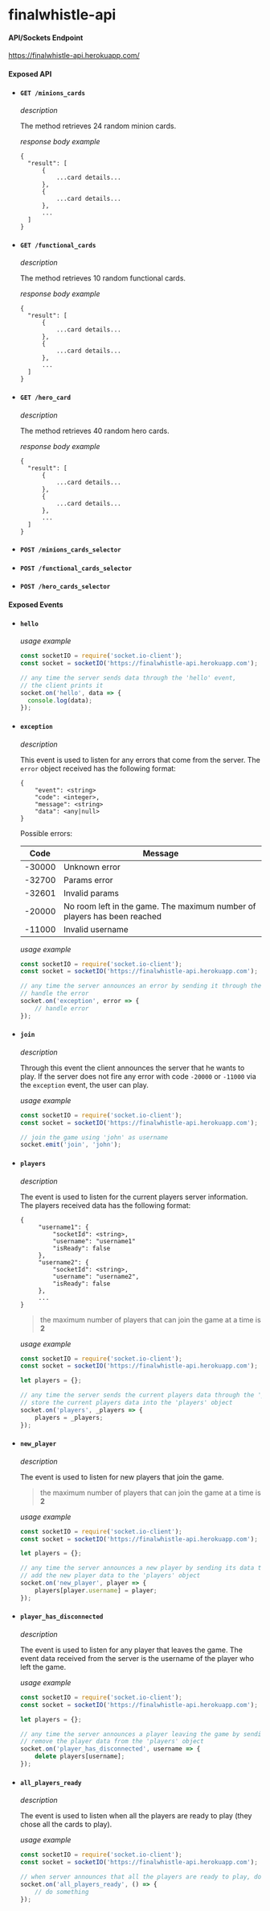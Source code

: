 # finalwhistle-api

#### API/Sockets Endpoint
https://finalwhistle-api.herokuapp.com/

#### Exposed API
* #### `GET /minions_cards`

  _description_
  
  The method retrieves 24 random minion cards. 
  
  _response body example_
  ```
  {
    "result": [
        {
            ...card details...
        },
        {
            ...card details...
        },
        ...
    ] 
  }
   ```

* #### `GET /functional_cards`

  _description_
  
  The method retrieves 10 random functional cards. 
  
  _response body example_
  ```
  {
    "result": [
        {
            ...card details...
        },
        {
            ...card details...
        },
        ...
    ] 
  }
   ```

* #### `GET /hero_card`

  _description_
  
  The method retrieves 40 random hero cards. 
  
  _response body example_
  ```
  {
    "result": [
        {
            ...card details...
        },
        {
            ...card details...
        },
        ...
    ] 
  }
   ```

* #### `POST /minions_cards_selector`

* #### `POST /functional_cards_selector`

* #### `POST /hero_cards_selector`

#### Exposed Events
* #### `hello`
    
    _usage example_
    ```javascript
    const socketIO = require('socket.io-client');
    const socket = socketIO('https://finalwhistle-api.herokuapp.com');
    
    // any time the server sends data through the 'hello' event,
    // the client prints it
    socket.on('hello', data => {
      console.log(data);
    });
    ```

* #### `exception`

    _description_
     
    This event is used to listen for any errors that come from the server. The `error` object received has the following format:
    ```
    {
        "event": <string>
        "code": <integer>,
        "message": <string> 
        "data": <any|null>
    }
    ``` 
    Possible errors:
    
    | Code   | Message                                                                  |
    |--------|--------------------------------------------------------------------------|
    | -30000 | Unknown error                                                            |
    | -32700 | Params error                                                             |
    | -32601 | Invalid params                                                           |
    | -20000 | No room left in the game. The maximum number of players has been reached |
    | -11000 | Invalid username                                                         |                                                      |

    _usage example_
    ```javascript
    const socketIO = require('socket.io-client');
    const socket = socketIO('https://finalwhistle-api.herokuapp.com');
    
    // any time the server announces an error by sending it through the 'exception' event,
    // handle the error
    socket.on('exception', error => {
        // handle error
    });
    ```

* #### `join`
  
    _description_
    
    Through this event the client announces the server that he wants to play. If the server does not fire any error with code `-20000` or `-11000` via the `exception` event, the user can play.
    
    _usage example_
    ```javascript
    const socketIO = require('socket.io-client');
    const socket = socketIO('https://finalwhistle-api.herokuapp.com');
  
    // join the game using 'john' as username
    socket.emit('join', 'john');
    ```

* #### `players`
  
    _description_
    
    The event is used to listen for the current players server information. The players received data has the following format:
     ```
     {
          "username1": {
              "socketId": <string>,
              "username": "username1"
              "isReady": false
          },
          "username2": {
              "socketId": <string>,
              "username": "username2",
              "isReady": false 
          },
          ...
     }
     ``` 
     > the maximum number of players that can join the game at a time is **2**
    
    _usage example_
    ```javascript
    const socketIO = require('socket.io-client');
    const socket = socketIO('https://finalwhistle-api.herokuapp.com');
  
    let players = {};
  
    // any time the server sends the current players data through the 'players' event,
    // store the current players data into the 'players' object
    socket.on('players', _players => {
        players = _players;
    });
    ```
    
* #### `new_player`
    
    _description_
    
    The event is used to listen for new players that join the game.
    > the maximum number of players that can join the game at a time is **2**
     
     _usage example_
     
    ```javascript
    const socketIO = require('socket.io-client');
    const socket = socketIO('https://finalwhistle-api.herokuapp.com');
    
    let players = {};
    
    // any time the server announces a new player by sending its data through the 'new_player' event,
    // add the new player data to the 'players' object
    socket.on('new_player', player => {
        players[player.username] = player;
    });
    ```
    
* #### `player_has_disconnected`
    
    _description_
    
    The event is used to listen for any player that leaves the game. The event data received from the server is the username of the player who left the game. 
    
    _usage example_
     
    ```javascript
    const socketIO = require('socket.io-client');
    const socket = socketIO('https://finalwhistle-api.herokuapp.com');
    
    let players = {};
    
    // any time the server announces a player leaving the game by sending its username through the 'player_has_disconnected' event,
    // remove the player data from the 'players' object
    socket.on('player_has_disconnected', username => {
        delete players[username];
    });
    ```
    
* #### `all_players_ready`
    
    _description_
    
    The event is used to listen when all the players are ready to play (they chose all the cards to play).  
    
    _usage example_
     
    ```javascript
    const socketIO = require('socket.io-client');
    const socket = socketIO('https://finalwhistle-api.herokuapp.com');  
    
    // when server announces that all the players are ready to play, do something 
    socket.on('all_players_ready', () => {
        // do something
    });
    ```
